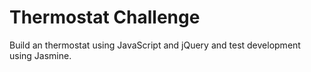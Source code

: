 Thermostat Challenge
====================

Build an thermostat using JavaScript and jQuery and test development using Jasmine.
